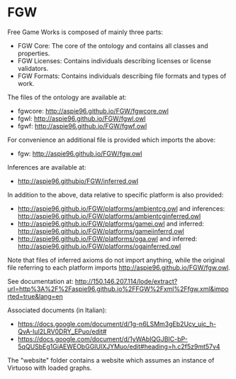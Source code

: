 # FGW
Free Game Works is composed of mainly three parts:
- FGW Core: The core of the ontology and contains all classes and properties.
- FGW Licenses: Contains individuals describing licenses or license validators.
- FGW Formats: Contains individuals describing file formats and types of work.

The files of the ontology are available at:
- fgwcore: http://aspie96.github.io/FGW/fgwcore.owl
- fgwl: http://aspie96.github.io/FGW/fgwl.owl
- fgwf: http://aspie96.github.io/FGW/fgwf.owl

For convenience an additional file is provided which imports the above:
- fgw: http://aspie96.github.io/FGW/fgw.owl

Inferences are available at:
- http://aspie96.githubio/FGW/inferred.owl

In addition to the above, data relative to specific platform is also provided:
- http://aspie96.github.io/FGW/platforms/ambientcg.owl and inferences: http://aspie96.github.io/FGW/platforms/ambientcginferred.owl
- http://aspie96.github.io/FGW/platforms/gamei.owl and inferred: http://aspie96.github.io/FGW/platforms/gameiinferrd.owl
- http://aspie96.github.io/FGW/platforms/oga.owl and inferred: http://aspie96.github.io/FGW/platforms/ogainferred.owl

Note that files of inferred axioms do not import anything, while the original file referring to each platform imports http://aspie96.github.io/FGW/fgw.owl.

See documentation at: http://150.146.207.114/lode/extract?url=http%3A%2F%2Faspie96.github.io%2FFGW%2Fxml%2Ffgw.xml&imported=true&lang=en

Associated documents (in Italian):
- https://docs.google.com/document/d/1g-n6LSMm3gEb2Ucv_uic_h-QvA-Iul2LRV0DRY_EPuo/edit#
- https://docs.google.com/document/d/1yWAbIQGJBIC-bP-5qQUSbEg1GiAEWEObGGIUlXJYMuo/edit#heading=h.c2f5z9mt57v4

The "website" folder contains a website which assumes an instance of Virtuoso with loaded graphs.
